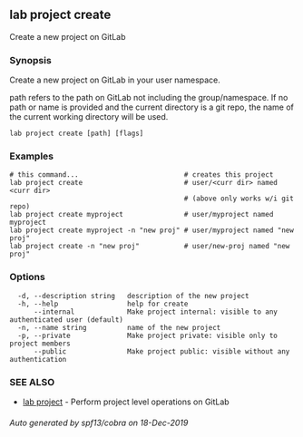 ## lab project create

Create a new project on GitLab

### Synopsis

Create a new project on GitLab in your user namespace.

path refers to the path on GitLab not including the group/namespace. If no path
or name is provided and the current directory is a git repo, the name of the
current working directory will be used.

```
lab project create [path] [flags]
```

### Examples

```
# this command...                          # creates this project
lab project create                         # user/<curr dir> named <curr dir>
                                           # (above only works w/i git repo)
lab project create myproject               # user/myproject named myproject
lab project create myproject -n "new proj" # user/myproject named "new proj"
lab project create -n "new proj"           # user/new-proj named "new proj"
```

### Options

```
  -d, --description string   description of the new project
  -h, --help                 help for create
      --internal             Make project internal: visible to any authenticated user (default)
  -n, --name string          name of the new project
  -p, --private              Make project private: visible only to project members
      --public               Make project public: visible without any authentication
```

### SEE ALSO

* [lab project](lab_project.md)	 - Perform project level operations on GitLab

###### Auto generated by spf13/cobra on 18-Dec-2019
